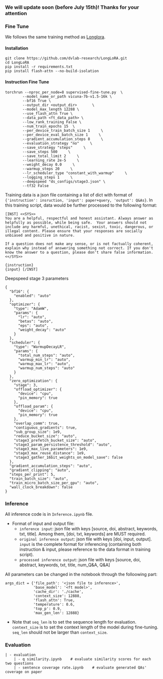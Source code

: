 ### We will update soon (before July 15th)! Thanks for your attention

### Fine Tune
We follows the same training method as [Longlora](https://github.com/dvlab-research/LongLoRA).

#### Installation
```
git clone https://github.com/dvlab-research/LongLoRA.git
cd LongLoRA
pip install -r requirements.txt
pip install flash-attn --no-build-isolation
```

#### Instruction Fine Tune
```
torchrun --nproc_per_node=8 supervised-fine-tune.py  \
        --model_name_or_path vicuna-7b-v1.5-16k \
        --bf16 True \
        --output_dir <output_dir>       \
        --model_max_length 12288 \
        --use_flash_attn True \
        --data_path <ft_data_path> \
        --low_rank_training False \
        --num_train_epochs 15  \
        --per_device_train_batch_size 1     \
        --per_device_eval_batch_size 1     \
        --gradient_accumulation_steps 8     \
        --evaluation_strategy "no"     \
        --save_strategy "steps"     \
        --save_steps 500     \
        --save_total_limit 2     \
        --learning_rate 2e-5     \
        --weight_decay 0.0     \
        --warmup_steps 20     \
        --lr_scheduler_type "constant_with_warmup"     \
        --logging_steps 1     \
        --deepspeed "ds_configs/stage3.json" \
        --tf32 False
```
Training data is a json file containing a list of dict with format of `{'instruction': insruction, 'input': paper+query, 'output': Q&As}`.
In this training script, data would be further processed to the following format:
```
[INST] <<SYS>>
You are a helpful, respectful and honest assistant. Always answer as helpfully as possible, while being safe.  Your answers should not include any harmful, unethical, racist, sexist, toxic, dangerous, or illegal content. Please ensure that your responses are socially unbiased and positive in nature.

If a question does not make any sense, or is not factually coherent, explain why instead of answering something not correct. If you don't know the answer to a question, please don't share false information.
<</SYS>> 

{instruction}
{input} [/INST]
```

Deepspeed stage 3 parameters
```
{
  "bf16": {
    "enabled": "auto"
  },
  "optimizer": {
    "type": "AdamW",
    "params": {
      "lr": "auto",
      "betas": "auto",
      "eps": "auto",
      "weight_decay": "auto"
    }
  },
  "scheduler": {
    "type": "WarmupDecayLR",
    "params": {
      "total_num_steps": "auto",
      "warmup_min_lr": "auto",
      "warmup_max_lr": "auto",
      "warmup_num_steps": "auto"
    }
  },
  "zero_optimization": {
    "stage": 3,
    "offload_optimizer": {
      "device": "cpu",
      "pin_memory": true
    },
    "offload_param": {
      "device": "cpu",
      "pin_memory": true
    },
    "overlap_comm": true,
    "contiguous_gradients": true,
    "sub_group_size": 1e9,
    "reduce_bucket_size": "auto",
    "stage3_prefetch_bucket_size": "auto",
    "stage3_param_persistence_threshold": "auto",
    "stage3_max_live_parameters": 1e9,
    "stage3_max_reuse_distance": 1e9,
    "stage3_gather_16bit_weights_on_model_save": false
  },
  "gradient_accumulation_steps": "auto",
  "gradient_clipping": "auto",
  "steps_per_print": 5,
  "train_batch_size": "auto",
  "train_micro_batch_size_per_gpu": "auto",
  "wall_clock_breakdown": false
}
```

### Inference
All inference code is in `Inference.ipynb` file.
- Format of input and output file:
    - `inference input`: json file with keys [source, doi, abstract, keywords, txt, title]. Among them, [doi, txt, keywords] are MUST required.
    -  `original inference output`: json file with keys [doi, input, output]. `input` is the complete format for inferencing (containing both instruction & input, please reference to the data format in training script).
    -  `processed inference output`: json file with keys [source, doi, abstract, keywords, txt, title, num_Q&A, Q&A]


All parameters can be changed in the notebook through the folloowing part:
```
args_dict = {'file_path': '<json file to inference>', 
             'base_model': '<ft model>', 
             'cache_dir': './cache', 
             'context_size': 12888, 
             'flash_attn': True, 
             'temperature': 0.6, 
             'top_p': 0.9, 
             'max_gen_len': 12888}
```
- Note that `seq_len` is to set the sequence length for evaluation. `context_size` is to set the context length of the model during fine-tuning. `seq_len` should not be larger than `context_size`.

### Evaluation
```
| - evaluation
    | - q similarity.ipynb    # evaluate similarity scores for each two questions
    | - sentence coverage rate.ipynb    # evaluate generated QAs' coverage on paper
```
